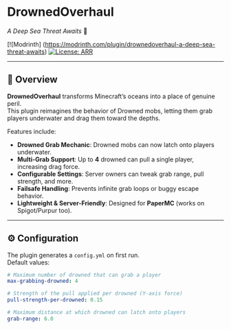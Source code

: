 # DrownedOverhaul  
*A Deep Sea Threat Awaits* 🌊

[![Modrinth] (https://modrinth.com/plugin/drownedoverhaul-a-deep-sea-threat-awaits) 
[![License: ARR](https://img.shields.io/badge/license-All%20Rights%20Reserved-red.svg)](LICENSE)  

---

## 📖 Overview
**DrownedOverhaul** transforms Minecraft’s oceans into a place of genuine peril.  
This plugin reimagines the behavior of Drowned mobs, letting them grab players underwater and drag them toward the depths.

Features include:
- **Drowned Grab Mechanic**: Drowned mobs can now latch onto players underwater.
- **Multi-Grab Support**: Up to **4** drowned can pull a single player, increasing drag force.
- **Configurable Settings**: Server owners can tweak grab range, pull strength, and more.
- **Failsafe Handling**: Prevents infinite grab loops or buggy escape behavior.
- **Lightweight & Server-Friendly**: Designed for **PaperMC** (works on Spigot/Purpur too).

---

## ⚙️ Configuration
The plugin generates a `config.yml` on first run.  
Default values:
```yaml
# Maximum number of drowned that can grab a player
max-grabbing-drowned: 4

# Strength of the pull applied per drowned (Y-axis force)
pull-strength-per-drowned: 0.15

# Maximum distance at which drowned can latch onto players
grab-range: 6.0
